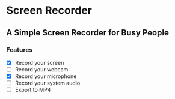 # Screen Recorder

## A Simple Screen Recorder for Busy People

### Features

- [x] Record your screen
- [ ] Record your webcam
- [x] Record your microphone
- [ ] Record your system audio
- [ ] Export to MP4

